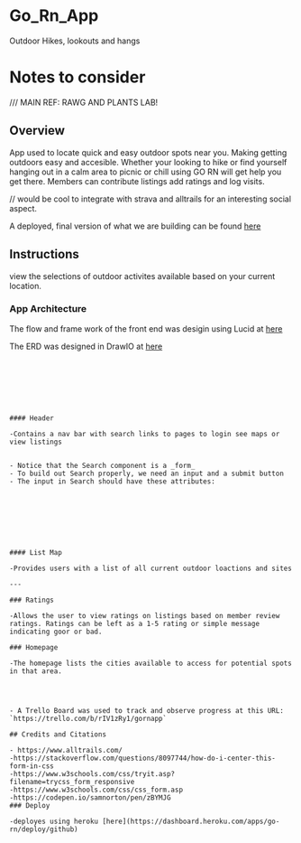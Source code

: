 # Go_Rn_App

Outdoor Hikes, lookouts and hangs

# Notes to consider

/// MAIN REF: RAWG AND PLANTS LAB!

## Overview

App used to locate quick and easy outdoor spots near you. Making getting outdoors easy and accesible. Whether your looking to hike or find yourself hanging out in a calm area to picnic or chill using GO RN will get help you get there. Members can contribute listings add ratings and log visits.

// would be cool to integrate with strava and alltrails for an interesting social aspect.

A deployed, final version of what we are building can be found [here](https://go-rn-app.herokuapp.com/)

## Instructions

view the selections of outdoor activites available based on your current location.

### App Architecture

The flow and frame work of the front end was desigin using Lucid at [here](https://lucid.app/lucidchart/6a28eb7f-bde2-4c2c-84a4-da06b9f17f81/edit?viewport_loc=371%2C-460%2C1095%2C794%2C0_0&invitationId=inv_cbb9af92-6285-45e9-85ce-e77adea5109a)

The ERD was designed in DrawIO at [here](https://viewer.diagrams.net/?tags=%7B%7D&highlight=0000ff&edit=_blank&layers=1&nav=1#R7VltT9swEP41ldgHUNKkjH2k5VWDgSga7KOJr4mFY3eO%2B8av3zmxm6YupZOoOmmVIrX3%2BOw49zyO75xW1Munl4oMs1tJgbfaAZ22orNWux3GQQd%2FDDKrkE47qIBUMWqdaqDP3sCCzm3EKBQNRy0l12zYBBMpBCS6gRGl5KTpNpC8edchScED%2BgnhPvrEqM4q9KQT1PgVsDRzdw4D25IT52yBIiNUThag6LwV9ZSUuvqXT3vATfBcXKp%2BF%2B%2B0ziemQOhNOsiLuydyN%2FrdfxZpEdOf%2FetkfOjCPCZ8ZJ%2F4hhWaidROWs9cJIoJyzkRaHUHUui%2BbQnQTjLG6Q2ZyZGZSaFJ8uqsbiYVe0N%2FwrEpRACblbZER0HDo2962jEVFOhz7x4vXIJuybTheEMK7WYjOSfDgr2U8zMdc6JSJrpSa5lbJz96NqBjUBqmC5CN5iXIHLSaoYttjdtW21bakWN6UgsFF0CFZQsimYubWHGm87Fr%2FvCPpfBv6AzfpzO4Pju4%2F%2F7F4xWfVpe0KPkKPcmlQlzIimjG%2BRJEOEsFmhwGppsJF8PlcmrhnFFqRu4WQ5LgfW9Kt7O4Rh5sIAwksfuAl6siw46AI3SHkgldBqbTxQtD1QuOOq0OzrWHdljbeBl3pXtS4PQJK6kEVMIEjBq6Smqiyctcpz7p6xfFx1Jw1G%2FIfLQt4qPYI%2F4HyWFP9hbIPt412WHkr3KZEM2k2BO%2BBcK%2F7Zrw42OP8B7Ts%2F%2BZbJOCXJCcccPRFfAxmLm73KTKLsK2td1zUxiQEdfb1Eq4aRKwva3gxBPL42wIBxf7vX87jHd2zTjqfJnxB7Iyh9%2Fz%2FQl8n%2Bycbz%2FZw%2B2AYZm8r9k%2BqNnc29nl7ZvmcvPX%2BueT2Vm5t1%2FTfbG22QKON9bAP1Os%2BekcriK9r9a2wfbOq7Xoq8f2dW5OHfdsfz7buy%2FV%2FBM4j2igKbitGAOAb%2FsH4GX5fl63eIVMpnO3HYOgp%2BZsG83zB1TDo7wlYub26bopJ4LelWJRciQoUBt%2BTl6Ad3HfTkvcL4%2BaGqzxtVXXimEyMjTzt4fzphXnjmF%2BRvAwOArC2CG%2FzNSOImeeuUyhsmaL1j0ohmSB%2BigtwGCksFZf9iDFELJWXYtyClalBw5UJZHj5seDVSKz97g3a6xOT8LjZn4SL6cdhRypBGyvxcP%2BpYHi9gcDVbHxBio1P3%2FwVcsAzfqbReVef%2FmJzv8A)

```







#### Header

-Contains a nav bar with search links to pages to login see maps or  view listings


- Notice that the Search component is a _form_
- To build out Search properly, we need an input and a submit button
- The input in Search should have these attributes:








#### List Map

-Provides users with a list of all current outdoor loactions and sites

---

### Ratings

-Allows the user to view ratings on listings based on member review ratings. Ratings can be left as a 1-5 rating or simple message indicating goor or bad.

### Homepage

-The homepage lists the cities available to access for potential spots in that area.




- A Trello Board was used to track and observe progress at this URL: `https://trello.com/b/rIV1zRy1/gornapp`

## Credits and Citations

- https://www.alltrails.com/
-https://stackoverflow.com/questions/8097744/how-do-i-center-this-form-in-css
-https://www.w3schools.com/css/tryit.asp?filename=trycss_form_responsive
-https://www.w3schools.com/css/css_form.asp
-https://codepen.io/samnorton/pen/zBYMJG
### Deploy

-deployes using heroku [here](https://dashboard.heroku.com/apps/go-rn/deploy/github)
```
